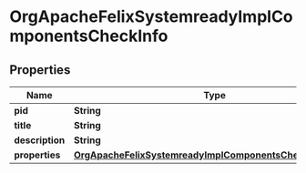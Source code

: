 

# OrgApacheFelixSystemreadyImplComponentsCheckInfo

## Properties

Name | Type | Description | Notes
------------ | ------------- | ------------- | -------------
**pid** | **String** |  |  [optional]
**title** | **String** |  |  [optional]
**description** | **String** |  |  [optional]
**properties** | [**OrgApacheFelixSystemreadyImplComponentsCheckProperties**](OrgApacheFelixSystemreadyImplComponentsCheckProperties.md) |  |  [optional]



